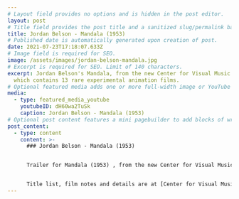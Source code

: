 ```yaml
---
# Layout field provides no options and is hidden in the post editor.
layout: post
# Title field provides the post title and a sanitized slug/permalink based on the title content. !!! Use a descriptive title and then do not change it !!!
title: Jordan Belson - Mandala (1953)
# Published date is automatically generated upon creation of post.
date: 2021-07-23T17:18:07.633Z
# Image field is required for SEO.
image: /assets/images/jordan-belson-mandala.jpg
# Excerpt is required for SEO. Limit of 140 characters.
excerpt: Jordan Belson's Mandala, from the new Center for Visual Music DVD,
  which contains 13 rare experimental animation films.
# Optional featured media adds one or more full-width image or YouTube embeds to the top of the post.
media:
  - type: featured_media_youtube
    youtubeID: dH60wa2TuSk
    caption: Jordan Belson - Mandala (1953)
# Optional post content features a mini pagebuilder to add blocks of written content, images, and YouTube embeds to the post. Recommended at least one instance of WYSIWYG block.
post_content:
  - type: content
    content: >-
      ### Jordan Belson - Mandala (1953)


      Trailer for Mandala (1953) , from the new Center for Visual Music DVD, which contains 13 rare experimental animation films. It also features Chakra and Meditation by Jordan Belson.


      Title list, film notes and details are at [Center for Visual Music](http://centerforvisualmusic.org/visualmusicdvd/)
---
```

